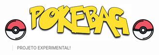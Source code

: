 <img src="Images/pokebola_two.png" width="70" height="70"> <img src="Images/pokebag_logo.png"> <img src="Images/pokebola_two.png" width="70" height="70">
> PROJETO EXPERIMENTAL!
